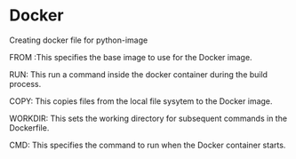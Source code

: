 # Docker

Creating docker file for python-image

FROM :This specifies the base image to use for the Docker image.

RUN: This run a command inside the docker container during the build process.

COPY: This copies files from the local file sysytem to the Docker image.

WORKDIR: This sets the working directory for subsequent commands in the Dockerfile.

CMD: This specifies the command to run when the Docker container starts.

